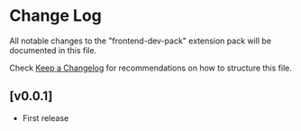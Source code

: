 # Change Log

All notable changes to the "frontend-dev-pack" extension pack will be documented in this file.

Check [Keep a Changelog](http://keepachangelog.com/) for recommendations on how to structure this file.

## [v0.0.1]

- First release
